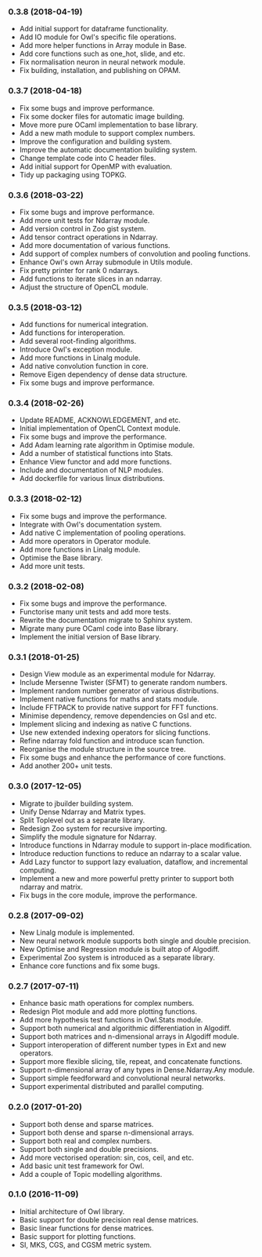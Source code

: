 ### 0.3.8 (2018-04-19)

* Add initial support for dataframe functionality.
* Add IO module for Owl's specific file operations.
* Add more helper functions in Array module in Base.
* Add core functions such as one_hot, slide, and etc.
* Fix normalisation neuron in neural network module.
* Fix building, installation, and publishing on OPAM.


### 0.3.7 (2018-04-18)

* Fix some bugs and improve performance.
* Fix some docker files for automatic image building.
* Move more pure OCaml implementation to base library.
* Add a new math module to support complex numbers.
* Improve the configuration and building system.
* Improve the automatic documentation building system.
* Change template code into C header files.
* Add initial support for OpenMP with evaluation.
* Tidy up packaging using TOPKG.


### 0.3.6 (2018-03-22)

* Fix some bugs and improve performance.
* Add more unit tests for Ndarray module.
* Add version control in Zoo gist system.
* Add tensor contract operations in Ndarray.
* Add more documentation of various functions.
* Add support of complex numbers of convolution and pooling functions.
* Enhance Owl's own Array submodule in Utils module.
* Fix pretty printer for rank 0 ndarrays.
* Add functions to iterate slices in an ndarray.
* Adjust the structure of OpenCL module.


### 0.3.5 (2018-03-12)

* Add functions for numerical integration.
* Add functions for interoperation.
* Add several root-finding algorithms.
* Introduce Owl's exception module.
* Add more functions in Linalg module.
* Add native convolution function in core.
* Remove Eigen dependency of dense data structure.
* Fix some bugs and improve performance.


### 0.3.4 (2018-02-26)

* Update README, ACKNOWLEDGEMENT, and etc.
* Initial implementation of OpenCL Context module.
* Fix some bugs and improve the performance.
* Add Adam learning rate algorithm in Optimise module.
* Add a number of statistical functions into Stats.
* Enhance View functor and add more functions.
* Include and documentation of NLP modules.
* Add dockerfile for various linux distributions.


### 0.3.3 (2018-02-12)

* Fix some bugs and improve the performance.
* Integrate with Owl's documentation system.
* Add native C implementation of pooling operations.
* Add more operators in Operator module.
* Add more functions in Linalg module.
* Optimise the Base library.
* Add more unit tests.


### 0.3.2 (2018-02-08)

* Fix some bugs and improve the performance.
* Functorise many unit tests and add more tests.
* Rewrite the documentation migrate to Sphinx system.
* Migrate many pure OCaml code into Base library.
* Implement the initial version of Base library.


### 0.3.1 (2018-01-25)

* Design View module as an experimental module for Ndarray.
* Include Mersenne Twister (SFMT) to generate random numbers.
* Implement random number generator of various distributions.
* Implement native functions for maths and stats module.
* Include FFTPACK to provide native support for FFT functions.
* Minimise dependency, remove dependencies on Gsl and etc.
* Implement slicing and indexing as native C functions.
* Use new extended indexing operators for slicing functions.
* Refine ndarray fold function and introduce scan function.
* Reorganise the module structure in the source tree.
* Fix some bugs and enhance the performance of core functions.
* Add another 200+ unit tests.


### 0.3.0 (2017-12-05)

* Migrate to jbuilder building system.
* Unify Dense Ndarray and Matrix types.
* Split Toplevel out as a separate library.
* Redesign Zoo system for recursive importing.
* Simplify the module signature for Ndarray.
* Introduce functions in Ndarray module to support in-place modification.
* Introduce reduction functions to reduce an ndarray to a scalar value.
* Add Lazy functor to support lazy evaluation, dataflow, and incremental computing.
* Implement a new and more powerful pretty printer to support both ndarray and matrix.
* Fix bugs in the core module, improve the performance.


### 0.2.8 (2017-09-02)

* New Linalg module is implemented.
* New neural network module supports both single and double precision.
* New Optimise and Regression module is built atop of Algodiff.
* Experimental Zoo system is introduced as a separate library.
* Enhance core functions and fix some bugs.


### 0.2.7 (2017-07-11)

* Enhance basic math operations for complex numbers.
* Redesign Plot module and add more plotting functions.
* Add more hypothesis test functions in Owl.Stats module.
* Support both numerical and algorithmic differentiation in Algodiff.
* Support both matrices and n-dimensional arrays in Algodiff module.
* Support interoperation of different number types in Ext and new operators.
* Support more flexible slicing, tile, repeat, and concatenate functions.
* Support n-dimensional array of any types in Dense.Ndarray.Any module.
* Support simple feedforward and convolutional neural networks.
* Support experimental distributed and parallel computing.


### 0.2.0 (2017-01-20)

* Support both dense and sparse matrices.
* Support both dense and sparse n-dimensional arrays.
* Support both real and complex numbers.
* Support both single and double precisions.
* Add more vectorised operation: sin, cos, ceil, and etc.
* Add basic unit test framework for Owl.
* Add a couple of Topic modelling algorithms.


### 0.1.0 (2016-11-09)

* Initial architecture of Owl library.
* Basic support for double precision real dense matrices.
* Basic linear functions for dense matrices.
* Basic support for plotting functions.
* SI, MKS, CGS, and CGSM metric system.
